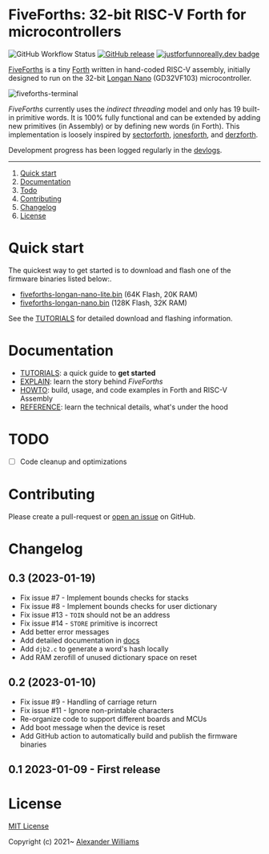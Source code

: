 # FiveForths: 32-bit RISC-V Forth for microcontrollers

![GitHub Workflow Status](https://img.shields.io/github/actions/workflow/status/aw/fiveforths/main.yml) [![GitHub release](https://img.shields.io/github/release/aw/fiveforths.svg)](https://github.com/aw/fiveforths) [![justforfunnoreally.dev badge](https://img.shields.io/badge/justforfunnoreally-dev-9ff)](https://justforfunnoreally.dev)

[FiveForths](https://github.com/aw/fiveforths) is a tiny [Forth](https://www.forth.com/starting-forth/) written in hand-coded RISC-V assembly, initially designed to run on the 32-bit [Longan Nano](https://longan.sipeed.com/en/) (GD32VF103) microcontroller.

![fiveforths-terminal](https://user-images.githubusercontent.com/153401/213904509-089dd490-62e2-4c9d-9f9c-a6e5fab34e17.png)

_FiveForths_ currently uses the _indirect threading_ model and only has 19 built-in primitive words. It is 100% fully functional and can be extended by adding new primitives (in Assembly) or by defining new words (in Forth). This implementation is loosely inspired by [sectorforth](https://github.com/cesarblum/sectorforth), [jonesforth](https://github.com/nornagon/jonesforth), and [derzforth](https://github.com/theandrew168/derzforth).

Development progress has been logged regularly in the [devlogs](https://aw.github.io/fiveforths/).

---

1. [Quick start](#quick-start)
2. [Documentation](#documentation)
3. [Todo](#todo)
4. [Contributing](#contributing)
5. [Changelog](#changelog)
6. [License](#license)

# Quick start

The quickest way to get started is to download and flash one of the firmware binaries listed below:.

* [fiveforths-longan-nano-lite.bin](https://github.com/aw/fiveforths/releases/download/v0.3/fiveforths-longan-nano-lite.bin) (64K Flash, 20K RAM)
* [fiveforths-longan-nano.bin](https://github.com/aw/fiveforths/releases/download/v0.3/fiveforths-longan-nano.bin) (128K Flash, 32K RAM)

See the [TUTORIALS](docs/TUTORIALS.md) for detailed download and flashing information.

# Documentation

* [TUTORIALS](docs/TUTORIALS.md): a quick guide to **get started**
* [EXPLAIN](docs/EXPLAIN.md): learn the story behind _FiveForths_
* [HOWTO](docs/HOWTO.md): build, usage, and code examples in Forth and RISC-V Assembly
* [REFERENCE](docs/REFERENCE.md): learn the technical details, what's under the hood

# TODO

- [ ] Code cleanup and optimizations

# Contributing

Please create a pull-request or [open an issue](https://github.com/aw/picolisp-kv/issues/new) on GitHub.

# Changelog

## 0.3 (2023-01-19)

  * Fix issue #7 - Implement bounds checks for stacks
  * Fix issue #8 - Implement bounds checks for user dictionary
  * Fix issue #13 - `TOIN` should not be an address
  * Fix issue #14 - `STORE` primitive is incorrect
  * Add better error messages
  * Add detailed documentation in [docs](docs/)
  * Add `djb2.c` to generate a word's hash locally
  * Add RAM zerofill of unused dictionary space on reset

## 0.2 (2023-01-10)

  * Fix issue #9 - Handling of carriage return
  * Fix issue #11 - Ignore non-printable characters
  * Re-organize code to support different boards and MCUs
  * Add boot message when the device is reset
  * Add GitHub action to automatically build and publish the firmware binaries

## 0.1 2023-01-09 - First release

# License

[MIT License](LICENSE)

Copyright (c) 2021~ [Alexander Williams](https://a1w.ca)
